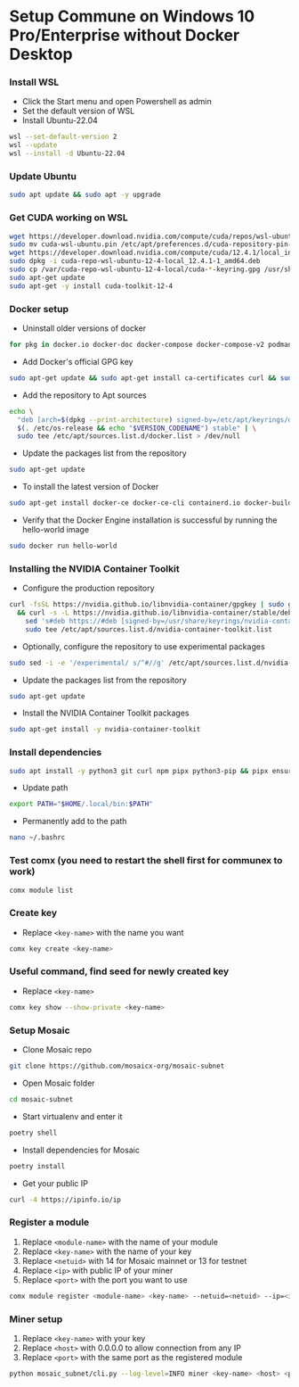 # Setup Commune on Windows 10 Pro/Enterprise without Docker Desktop


### Install WSL
- Click the Start menu and open Powershell as admin
- Set the default version of WSL
- Install Ubuntu-22.04

```sh
wsl --set-default-version 2
wsl --update
wsl --install -d Ubuntu-22.04 
```

### Update Ubuntu
```sh
sudo apt update && sudo apt -y upgrade
```

### Get CUDA working on WSL
```sh
wget https://developer.download.nvidia.com/compute/cuda/repos/wsl-ubuntu/x86_64/cuda-wsl-ubuntu.pin
sudo mv cuda-wsl-ubuntu.pin /etc/apt/preferences.d/cuda-repository-pin-600
wget https://developer.download.nvidia.com/compute/cuda/12.4.1/local_installers/cuda-repo-wsl-ubuntu-12-4-local_12.4.1-1_amd64.deb
sudo dpkg -i cuda-repo-wsl-ubuntu-12-4-local_12.4.1-1_amd64.deb
sudo cp /var/cuda-repo-wsl-ubuntu-12-4-local/cuda-*-keyring.gpg /usr/share/keyrings/
sudo apt-get update
sudo apt-get -y install cuda-toolkit-12-4
```

### Docker setup
- Uninstall older versions of docker
```sh
for pkg in docker.io docker-doc docker-compose docker-compose-v2 podman-docker containerd runc; do sudo apt-get remove $pkg; done
```

- Add Docker's official GPG key
```sh
sudo apt-get update && sudo apt-get install ca-certificates curl && sudo install -m 0755 -d /etc/apt/keyrings && sudo curl -fsSL https://download.docker.com/linux/ubuntu/gpg -o /etc/apt/keyrings/docker.asc && sudo chmod a+r /etc/apt/keyrings/docker.asc
```

- Add the repository to Apt sources
```sh
echo \
  "deb [arch=$(dpkg --print-architecture) signed-by=/etc/apt/keyrings/docker.asc] https://download.docker.com/linux/ubuntu \
  $(. /etc/os-release && echo "$VERSION_CODENAME") stable" | \
  sudo tee /etc/apt/sources.list.d/docker.list > /dev/null
```

- Update the packages list from the repository
```sh
sudo apt-get update
```

- To install the latest version of Docker
```sh
sudo apt-get install docker-ce docker-ce-cli containerd.io docker-buildx-plugin docker-compose-plugin -y
```

- Verify that the Docker Engine installation is successful by running the hello-world image
```sh
sudo docker run hello-world
```

### Installing the NVIDIA Container Toolkit
- Configure the production repository
```sh
curl -fsSL https://nvidia.github.io/libnvidia-container/gpgkey | sudo gpg --dearmor -o /usr/share/keyrings/nvidia-container-toolkit-keyring.gpg \
  && curl -s -L https://nvidia.github.io/libnvidia-container/stable/deb/nvidia-container-toolkit.list | \
    sed 's#deb https://#deb [signed-by=/usr/share/keyrings/nvidia-container-toolkit-keyring.gpg] https://#g' | \
    sudo tee /etc/apt/sources.list.d/nvidia-container-toolkit.list
```

- Optionally, configure the repository to use experimental packages
```sh
sudo sed -i -e '/experimental/ s/^#//g' /etc/apt/sources.list.d/nvidia-container-toolkit.list
```

- Update the packages list from the repository
```sh
sudo apt-get update
```

- Install the NVIDIA Container Toolkit packages
```sh
sudo apt-get install -y nvidia-container-toolkit
```


### Install dependencies
```sh
sudo apt install -y python3 git curl npm pipx python3-pip && pipx ensurepath && pipx install poetry && pip install communex && sudo npm install pm2 -g
```

- Update path
```sh
export PATH="$HOME/.local/bin:$PATH"
```

- Permanently add to the path
```sh
nano ~/.bashrc 
```


### Test comx (you need to restart the shell first for communex to work)
```sh
comx module list
```

### Create key
- Replace ```<key-name>``` with the name you want
```sh
comx key create <key-name>
```

### Useful command, find seed for newly created key
- Replace ```<key-name>```

```sh
comx key show --show-private <key-name>
```


### Setup Mosaic
- Clone Mosaic repo
```sh
git clone https://github.com/mosaicx-org/mosaic-subnet
```

- Open Mosaic folder
```sh
cd mosaic-subnet
```

- Start virtualenv and enter it
```sh
poetry shell
```

- Install dependencies for Mosaic
```sh
poetry install
```

- Get your public IP
```sh
curl -4 https://ipinfo.io/ip
```

### Register a module
1. Replace ```<module-name>``` with the name of your module
2. Replace ```<key-name>``` with the name of your key
3. Replace ```<netuid>``` with 14 for Mosaic mainnet or 13 for testnet
4. Replace ```<ip>``` with public IP of your miner
5. Replace ```<port>``` with the port you want to use

```sh
comx module register <module-name> <key-name> --netuid=<netuid> --ip=<ip> --port=<port>
```

### Miner setup
1. Replace ```<key-name>``` with your key
2. Replace ```<host>``` with 0.0.0.0 to allow connection from any IP
3. Replace ```<port>``` with the same port as the registered module

```sh
python mosaic_subnet/cli.py --log-level=INFO miner <key-name> <host> <port>
```
